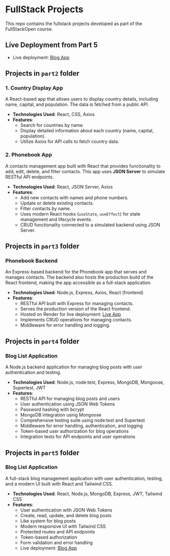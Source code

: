 # FullStack Projects
This repo contains the fullstack projects developed as part of the FullStackOpen course.

## Live Deployment from Part 5
  - Live deployment: [Blog App](https://blog-app-ipr7.onrender.com/)

## Projects in `part2` folder

### 1. Country Display App
A React-based app that allows users to display country details, including name, capital, and population. The data is fetched from a public API.
- **Technologies Used**: React, CSS, Axios
- **Features**:
  - Search for countries by name.
  - Display detailed information about each country (name, capital, population).
  - Utilize Axios for API calls to fetch country data.

### 2. Phonebook App
A contacts management app built with React that provides functionality to add, edit, delete, and filter contacts. This app uses **JSON Server** to simulate RESTful API endpoints.
- **Technologies Used**: React, JSON Server, Axios
- **Features**:
  - Add new contacts with names and phone numbers.
  - Update or delete existing contacts.
  - Filter contacts by name.
  - Uses modern React hooks (`useState`, `useEffect`) for state management and lifecycle events.
  - CRUD functionality connected to a simulated backend using JSON Server.

## Projects in `part3` folder

### Phonebook Backend
An Express-based backend for the Phonebook app that serves and manages contacts. The backend also hosts the production build of the React frontend, making the app accessible as a full-stack application.
- **Technologies Used**: Node.js, Express, Axios, React (frontend)
- **Features**:
  - RESTful API built with Express for managing contacts.
  - Serves the production version of the React frontend.
  - Hosted on Render for live deployment: [Live App](https://full-stack-5jvd.onrender.com)
  - Implements CRUD operations for managing contacts.
  - Middleware for error handling and logging.

## Projects in `part4` folder

### Blog List Application
A Node.js backend application for managing blog posts with user authentication and testing.
- **Technologies Used**: Node.js, node:test, Express, MongoDB, Mongoose, Supertest, JWT
- **Features**:
  - RESTful API for managing blog posts and users
  - User authentication using JSON Web Tokens
  - Password hashing with bcrypt
  - MongoDB integration using Mongoose
  - Comprehensive testing suite using node:test and Supertest
  - Middleware for error handling, authentication, and logging
  - Token-based user authorization for blog operations
  - Integration tests for API endpoints and user operations

## Projects in `part5` folder

### Blog List Application
A full-stack blog management application with user authentication, testing, and a modern UI built with React and Tailwind CSS.
- **Technologies Used**: React, Node.js, MongoDB, Express, JWT, Tailwind CSS
- **Features**:
  - User authentication with JSON Web Tokens
  - Create, read, update, and delete blog posts
  - Like system for blog posts
  - Modern responsive UI with Tailwind CSS
  - Protected routes and API endpoints
  - Token-based authorization
  - Form validation and error handling
  - Live deployment: [Blog App](https://blog-app-ipr7.onrender.com/)
